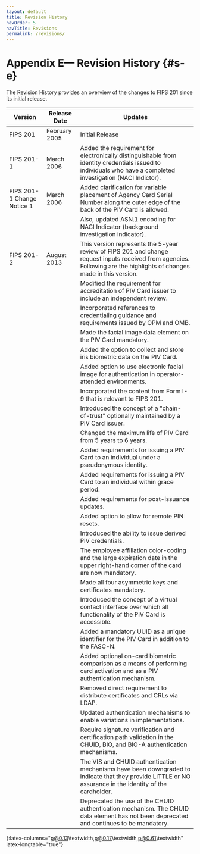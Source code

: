 ```yaml
---
layout: default
title: Revision History
navOrder: 5
navTitle: Revisions
permalink: /revisions/
---
```

# Appendix E— Revision History {#s-e}

The Revision History provides an overview of the changes to FIPS 201 since its initial release.

|Version|Release Date|Updates|
|---|---|---|
|FIPS 201|February 2005|Initial Release|
|FIPS 201-1|March 2006|Added the requirement for electronically distinguishable from identity credentials issued to individuals who have a completed investigation (NACI Indictor).|
|FIPS 201-1 Change Notice 1|March 2006|Added clarification for variable placement of Agency Card Serial Number along the outer edge of the back of the PIV Card is allowed.|
|||Also, updated ASN.1 encoding for NACI Indicator (background investigation indicator).|
|FIPS 201-2|August 2013|This version represents the 5-year review of FIPS 201 and change request inputs received from agencies. Following are the highlights of changes made in this version.|
|||Modified the requirement for accreditation of PIV Card issuer to include an independent review.|
|||Incorporated references to credentialing guidance and requirements issued by OPM and OMB.|
|||Made the facial image data element on the PIV Card mandatory.|
|||Added the option to collect and store iris biometric data on the PIV Card.|
|||Added option to use electronic facial image for authentication in operator-attended environments.|
|||Incorporated the content from Form I-9 that is relevant to FIPS 201.|
|||Introduced the concept of a "chain-of-trust" optionally maintained by a PIV Card issuer.|
|||Changed the maximum life of PIV Card from 5&nbsp;years to 6&nbsp;years.|
|||Added requirements for issuing a PIV Card to an individual under a pseudonymous identity.|
|||Added requirements for issuing a PIV Card to an individual within grace period.|
|||Added requirements for post-issuance updates.|
|||Added option to allow for remote PIN resets.|
|||Introduced the ability to issue derived PIV credentials.|
|||The employee affiliation color-coding and the large expiration date in the upper right-hand corner of the card are now mandatory.|
|||Made all four asymmetric keys and certificates mandatory.|
|||Introduced the concept of a virtual contact interface over which all functionality of the PIV Card is accessible.|
|||Added a mandatory UUID as a unique identifier for the PIV Card in addition to the FASC-N.|
|||Added optional on-card biometric comparison as a means of performing card activation and as a PIV authentication mechanism.|
|||Removed direct requirement to distribute certificates and CRLs via LDAP.|
|||Updated authentication mechanisms to enable variations in implementations.|
|||Require signature verification and certification path validation in the CHUID, BIO, and BIO-A authentication mechanisms.|
|||The VIS and CHUID authentication mechanisms have been downgraded to indicate that they provide LITTLE or NO assurance in the identity of the cardholder.|
|||Deprecated the use of the CHUID authentication mechanism. The CHUID data element has not been deprecated and continues to be mandatory.|
{:latex-columns="p@0.13\textwidth,p@0.17\textwidth,p@0.61\textwidth" latex-longtable="true"}
